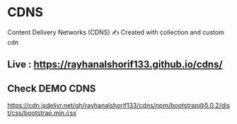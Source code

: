 # CDNS
Content Delivery Networks (CDNS) ✍️ Created with collection and custom cdn

## Live : https://rayhanalshorif133.github.io/cdns/

## Check DEMO CDNS 

https://cdn.jsdelivr.net/gh/rayhanalshorif133/cdns/npm/bootstrap@5.0.2/dist/css/bootstrap.min.css
